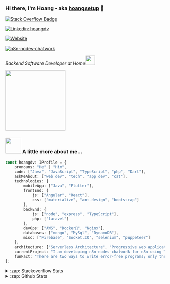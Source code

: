 ### Hi there, I'm Hoang - aka [hoangsetup](https://github.com/hoangsetup) 👋

[![Stack Overflow Badge](https://img.shields.io/badge/-Top%200.90%25%20this%20year-orange?label=@hoangdv&style=for-the-badge&logo=StackOverflow&logoColor=white)](https://stackoverflow.com/users/5196394/hoangdv?tab=profile)

[![Linkedin: hoangdv](https://img.shields.io/badge/I'm%20not%20seeking%20to%20change%20jobs-blue?label=HoangDinh&style=for-the-badge&logo=Linkedin&logoColor=white)](https://www.linkedin.com/in/hoangdv/)

[![Website](https://img.shields.io/website?down_message=Offline&label=codetheworld.io&style=for-the-badge&logo=google-chrome&logoColor=white&up_message=Online&url=https%3A%2F%2Fcodetheworld.io)](https://codetheworld.io)

[![n8n-nodes-chatwork](https://img.shields.io/npm/v/n8n-nodes-chatwork?label=n8n-nodes-chatwork&style=for-the-badge&logo=npm&logoColor=white)](https://www.npmjs.com/package/n8n-nodes-chatwork)

<p><em>Backend Software Developer at Home<img src="https://media.giphy.com/media/WUlplcMpOCEmTGBtBW/giphy.gif" width="30"> 
</em></p>

<img align='center' src="https://media.giphy.com/media/M9gbBd9nbDrOTu1Mqx/giphy.gif" width="190">


### <img src="https://media.giphy.com/media/VgCDAzcKvsR6OM0uWg/giphy.gif" width="50"> A little more about me...  

```typescript
const hoangdv: IProfile = {
    pronouns: "He" | "Him",
    code: ["Java", "JavaScript", "TypeScript", "php", "Dart"],
    askMeAbout: ["web dev", "tech", "app dev", "cat"],
    technologies: {
        mobileApp: ["Java", "Flutter"],
        frontEnd: {
            js: ["Angular", "React"],
            css: ["materialize", "ant-design", "bootstrap"]
        },
        backEnd: {
            js: ["node", "express", "TypeScript"],
            php: ["laravel"]
        },
        devOps: ["AWS", "Docker🐳", "Nginx"],
        databases: ["mongo", "MySql", "DynamoDB"],
        misc: ["Firebase", "Socket.IO", "selenium", "puppeteer"]
    },
    architecture: ["Serverless Architecture", "Progressive web applications", "Single page applications"],
    currentProject: "I am developing n8n-nodes-chatwork for n8n using TypeScript",
    funFact: "There are two ways to write error-free programs; only the third one works"
};
```

<details>
  <summary>:zap: Stackoverflow Stats </summary>
  <a href="https://stackoverflow.com/users/5196394/hoangdv?tab=profile">
    <img alt="IMG" src="https://github-readme-stackoverflow.vercel.app/?userID=5196394"/>
  </a>
 </details>

<details>
  <summary>:zap: Github Stats </summary>
  <img align="left" alt="hoangdv's Github Stats" src="https://github-readme-stats.vercel.app/api/top-langs/?username=hoangsetup" />
  <img align="right" alt="hoangdv's Github Stats" src="https://github-readme-stats.codestackr.vercel.app/api?username=hoangsetup&show_icons=true&hide_border=true&hide_title=false&include_all_commits=true&count_private=true" />
  <p></p>
 </details>
